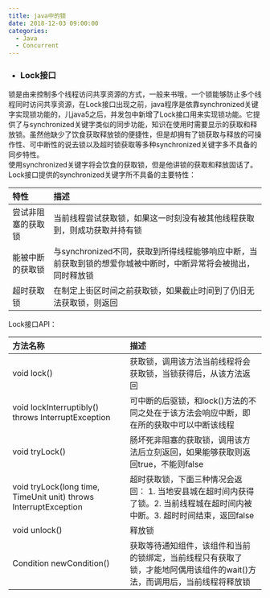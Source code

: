 ```yaml
---
title: java中的锁
date: 2018-12-03 09:00:00
categories:
  - Java
  - Concurrent
---
```


- ### Lock接口
锁是由来控制多个线程访问共享资源的方式，一般来书哦，一个锁能够防止多个线程同时访问共享资源，在Lock接口出现之前，java程序是依靠synchronized关键字实现锁功能的，儿java5之后，并发包中新增了Lock接口用来实现锁功能。它提供了与synchronized关键字类似的同步功能，知识在使用时需要显示的获取和释放锁。虽然他缺少了饮食获取释放锁的便捷性，但是却拥有了锁获取与释放的可操作性、可中断性的说去锁以及超时锁获取等多种synchronized关键字多不具备的同步特性。  
使用synchronized关键字将会饮食的获取锁，但是他讲锁的获取和释放固话了。  
Lock接口提供的synchronized关键字所不具备的主要特性：  

| 特性| 描述|
| :--- | :--- |
|尝试非阻塞的获取锁|当前线程尝试获取锁，如果这一时刻没有被其他线程获取到，则成功获取并持有锁|
|能被中断的获取锁|与synchronized不同，获取到所得线程能够响应中断，当前获取到锁的想爱你城被中断时，中断异常将会被抛出，同时释放锁|
|超时获取锁|在制定上街区时间之前获取锁，如果截止时间到了仍旧无法获取锁，则返回|


Lock接口API：  

| 方法名称|描述|
|:---|:---|
|void lock() |获取锁，调用该方法当前线程将会获取锁，当锁获得后，从该方法返回|
|void lockInterruptibly() throws InterruptException|可中断的后驱锁，和lock()方法的不同之处在于该方法会响应中断，即在所的获取中可以中断该线程|
|void tryLock()|肠坏死非阻塞的获取锁，调用该方法后立刻返回，如果能够获取则返回true，不能则false|
|void tryLock(long time, TimeUnit unit) throws InterruptException|超时获取锁，下面三种情况会返回：  1. 当地安县城在超时间内获得了锁。2. 当前线程城在超时间内被中断。3. 超时时间结束，返回false|
|void unlock()|释放锁|
|Condition newCondition()|获取等待通知组件，该组件和当前的锁绑定，当前线程只有获取了锁，才能地阿偶用该组件的wait()方法，而调用后，当前线程将释放锁|
